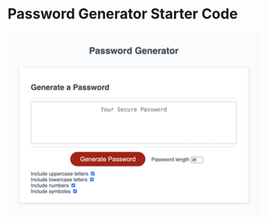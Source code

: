 # Password Generator Starter Code

![password generator](./Develop/images/Screen%20Shot%202024-02-24%20at%2011.22.04%20PM.png)